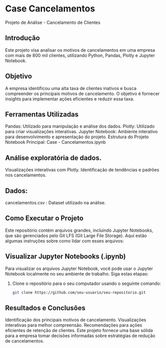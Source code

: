 # Case Cancelamentos
Projeto de Análise - Cancelamento de Clientes

## Introdução
Este projeto visa analisar os motivos de cancelamentos em uma empresa com mais de 800 mil clientes, utilizando Python, Pandas, Plotly e Jupyter Notebook.

## Objetivo
A empresa identificou uma alta taxa de clientes inativos e busca compreender os principais motivos de cancelamento. O objetivo é fornecer insights para implementar ações eficientes e reduzir essa taxa.

## Ferramentas Utilizadas
Pandas: Utilizado para manipulação e análise dos dados.
Plotly: Utilizado para criar visualizações interativas.
Jupyter Notebook: Ambiente interativo para desenvolvimento e apresentação do projeto.
Estrutura do Projeto
Notebook Principal: Case - Cancelamentos.ipynb

## Análise exploratória de dados.
Visualizações interativas com Plotly.
Identificação de tendências e padrões nos cancelamentos.

## Dados:
cancelamentos.csv : Dataset utilizado na análise.

## Como Executar o Projeto

Este repositório contém arquivos grandes, incluindo Jupyter Notebooks, que são gerenciados pelo Git LFS (Git Large File Storage). Aqui estão algumas instruções sobre como lidar com esses arquivos:

## Visualizar Jupyter Notebooks (.ipynb)

Para visualizar os arquivos Jupyter Notebook, você pode usar o Jupyter Notebook localmente no seu ambiente de trabalho. Siga estas etapas:

1. Clone o repositório para o seu computador usando o seguinte comando:
   ```bash
   git clone https://github.com/seu-usuario/seu-repositorio.git


## Resultados e Conclusões
Identificação dos principais motivos de cancelamento.
Visualizações interativas para melhor compreensão.
Recomendações para ações eficientes de retenção de clientes.
Este projeto fornece uma base sólida para a empresa tomar decisões informadas sobre estratégias de redução de cancelamentos.






